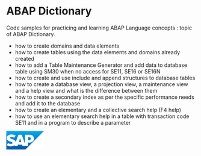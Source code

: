 # ABAP Dictionary
Code samples for practicing and learning ABAP Language concepts : topic of ABAP Dictionary. 
* how to create domains and data elements
* how to create tables using the data elements and domains already created
* how to add a Table Maintenance Generator and add data to database table using SM30 when no access for SE11, SE16 or SE16N
* how to create and use include and append structures to database tables
* how to create a database view, a projection view, a maintenance view and a help view and what is the difference between them
* how to create a secondary index as per the specific performance needs and add it to the database
* how to create an elementary and a collective search help (F4 help)
* how to use an elementary search help in a table with transaction code SE11 and in a program to describe a parameter

<img src="sap_logo.png" alt="SAP Logo" width="100">
